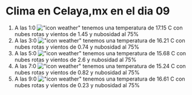 # Clima en Celaya,mx en el dia 09

1. A las 1:0 !["icon weather"](http://openweathermap.org/img/w/04n.png) tenemos una temperatura de 17.15 C con nubes rotas y  vientos de 1.45 y nubosidad al 75%
1. A las 3:0 !["icon weather"](http://openweathermap.org/img/w/04n.png) tenemos una temperatura de 16.21 C con nubes rotas y  vientos de 0.74 y nubosidad al 75%
1. A las 5:0 !["icon weather"](http://openweathermap.org/img/w/04n.png) tenemos una temperatura de 15.68 C con nubes rotas y  vientos de 2.6 y nubosidad al 75%
1. A las 7:0 !["icon weather"](http://openweathermap.org/img/w/04n.png) tenemos una temperatura de 15.24 C con nubes rotas y  vientos de 0.82 y nubosidad al 75%
1. A las 9:0 !["icon weather"](http://openweathermap.org/img/w/04d.png) tenemos una temperatura de 16.61 C con nubes rotas y  vientos de 0.23 y nubosidad al 75%

